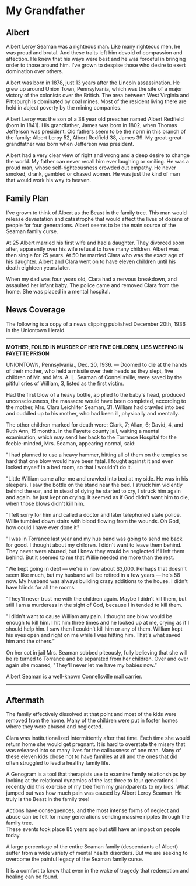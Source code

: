 # My Grandfather

## Albert

Albert Leroy Seaman was a righteous man.  Like many righteous men, he was proud
and brutal.  And these traits left him devoid of compassion and affection. He
knew that his ways were best and he was forceful in bringing order to those
around him.  I've grown to despise those who desire to exert domination over 
others.

Albert was born in 1878, just 13 years after the Lincoln assassination.  He grew
up around Union Town, Pennsylvania, which was the site of a major victory of the
colonists over the British.  The area between West Virginia and Pittsburgh is
dominated by coal mines.  Most of the resident living there are held in abject
poverty by the mining companies.

Albert Leroy was the son of a 38 year old preacher named Albert Redfield  (born
in 1841).  His grandfather, James was born in 1802, when Thomas Jefferson was
president.  Old fathers seem to be the norm in this branch of the family: 
Albert Leroy 52, Albert Redfield 38,  James 39.  My great-great-grandfather was
born when Jefferson was president.

Albert had a very clear view of right and wrong and a deep desire to change the
world.  My father can never recall him ever laughing or smiling.  He was a proud
man, whose self-righteousness crowded out empathy. He never smoked, drank,
gambled or chased women.  He was just the kind of man that would work his way to
heaven.

## Family Plan

I've grown to think of Albert as the Beast in the family tree.   This man would
release devastation and catastrophe that would affect the lives of dozens of
people for four generations. Albert seems to be the main source of the Seaman
family curse.

At 25 Albert married his first wife and had a daughter. They divorced soon
after, apparently over his wife refusal to  have many children. Albert was then
single for 25 years.  At 50 he married Clara who was the exact age of his
daughter.   Albert and Clara went on to have eleven children until his death
eighteen years later.

When my dad was four years old, Clara had a nervous breakdown, and assaulted her
infant baby.  The police came and removed Clara from the home.   She was placed
in a mental hospital.  


## News Coverage

The following is a copy of a news clipping published December 20th, 1936 in the 
Uniontown Herald.

---

**MOTHER, FOILED IN MURDER OF HER FIVE CHILDREN, LIES WEEPING IN FAYETTE PRISON**

UNIONTOWN, Pennsylvania., Dec. 20, 1936. — Doomed to die at the hands of their mother,
who held a missile over their heads as they slept, five children of Mr. and Mrs.
A. L. Seaman of Connellsville, were saved by the pitiful cries of William, 3,
listed as the first victim.

Had the first blow of a heavy bottle, ap plied to the baby's head, produced
unconsciousness, the massacre would have been completed, according to the
mother, Mrs. Clara Leichliter Seaman, 31. William had crawled into bed and
cuddled up to his mother, who had been ill, physically and mentally.

The other children marked for death were: Clark, 7; Allan, 6; David, 4, and Ruth
Ann, 15 months. In the Fayette county jail, waiting a mental examination, which
may send her back to the Torrance Hospital for the feeble-minded, Mrs. Seaman,
appearing normal, said:

"I had planned to use a heavy hammer, hitting all of them on the temples so hard
that one blow would have been fatal. I fought against it and even locked myself
in a bed room, so that I wouldn't do it.

"Little William came after me and crawled into bed at my side. He was in his
sleepers. I saw the bottle on the stand near the bed. I struck him violently
behind the ear, and in stead of dying he started to cry, I struck him again and
again. he just kept on crying. It seemed as if God didn't want him to die, when
those blows didn't kill him.

"I felt sorry for him and called a doctor and later telephoned state police.
Willie tumbled down stairs with blood flowing from the wounds. Oh God, how
could I have ever done it?

"I was in Torrance last year and my hus band was going to send me back for good.
I thought about my children. I didn't want to leave them behind. They never
were abused, but I knew they would be neglected if I left them behind.
But it seemed to me that Willie needed me more than the rest.

"We kept going in debt — we're in now about $3,000. Perhaps that doesn't seem like
much, but my husband will be retired in a few years — he's 58 now. My husband was
always building crazy additions to the house. I didn't have blinds for all the
rooms.

"They'll never trust me with the children again. Maybe I didn't kill them, but
still I am a murderess in the sight of God, because I in tended to kill them.

"I didn't want to cause William any pain. I thought one blow would be enough to
kill him. I hit him three times and he looked up at me, crying as if I should
help him. I saw then I couldn't kill him or any of them. William kept his eyes
open and right on me while I was hitting him. That's what saved him and the
others.”

On her cot in jail Mrs. Seaman sobbed piteously, fully believing that she will
be re turned to Torrance and be separated from her children. Over and over again
she moaned, "They'll never let me have my babies now.”

Albert Seaman is a well-known Connellsville mail carrier.

---

## Aftermath

The family effectively
dissolved at that point and most of the kids were removed from the home.  Many
of the children were put in foster homes where they were abused and neglected.

Clara was institutionalized intermittently after that time.  Each time she would
return home she would get pregnant.  It is hard to overstate the misery that was
released into so many lives for the callousness of one man.    Many of these
eleven kids chose not to have families at all and the ones that did often
struggled to lead a healthy family life.

A Genogram is a tool that therapists use to examine family relationships by
looking at the relational dynamics of the last three to four generations.  I
recently did this exercise of my tree from my grandparents to my kids.  What
jumped out was how much pain was caused by Albert Leroy Seaman.  He truly is the
Beast in the family tree!

Actions have consequences, and the most intense forms of neglect and abuse can
be felt for many generations sending massive ripples through the family tree.  
These events took place 85 years ago but still have an impact on people today.

A large percentage of the entire Seaman family (descendants of Albert) suffer
from a wide variety of mental health disorders.  But we are seeking to overcome
the painful legacy of the Seaman family curse.

It is a comfort to know that even in the wake of tragedy that redemption and
healing can be found.

